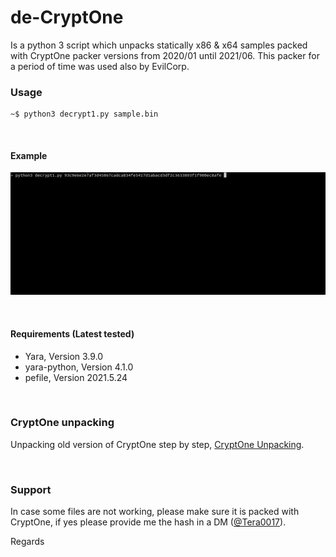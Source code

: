 de-CryptOne
==============

Is a python 3 script which unpacks statically x86 & x64 samples packed with CryptOne packer versions from 2020/01 until 2021/06. This packer for a period of time was used also by EvilCorp.

### Usage

```
~$ python3 decrypt1.py sample.bin
```

&nbsp;
#### Example

![](images/x64.gif)

&nbsp;
#### Requirements (Latest tested)

* Yara, Version 3.9.0
* yara-python, Version 4.1.0
* pefile, Version 2021.5.24

&nbsp;
### CryptOne unpacking

Unpacking old version of CryptOne step by step, [CryptOne Unpacking](https://github.com/Tera0017/de-CryptOne/blob/main/CryptOne_Unpacking.md).

&nbsp;
### Support

In case some files are not working, please make sure it is packed with CryptOne, if yes please provide me the hash in a DM ([@Tera0017](https://twitter.com/tera0017)).

Regards
